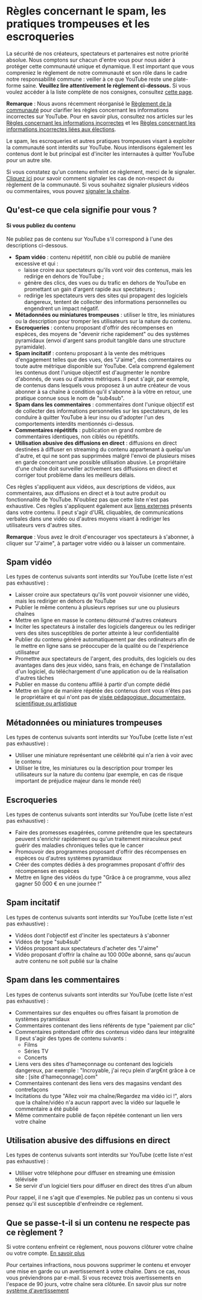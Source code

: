 Règles concernant le spam, les pratiques trompeuses et les escroqueries
=======================================================================

La sécurité de nos créateurs, spectateurs et partenaires est notre priorité absolue. Nous comptons sur chacun d'entre vous pour nous aider à protéger cette communauté unique et dynamique. Il est important que vous compreniez le règlement de notre communauté et son rôle dans le cadre notre responsabilité commune : veiller à ce que YouTube reste une plate-forme saine. **Veuillez lire attentivement le règlement ci-dessous.** Si vous voulez accéder à la liste complète de nos consignes, consultez [cette page](https://support.google.com/youtube/answer/9288567).

**Remarque** : Nous avons récemment réorganisé le [Règlement de la communauté](https://support.google.com/youtube/answer/9288567) pour clarifier les règles concernant les informations incorrectes sur YouTube. Pour en savoir plus, consultez nos articles sur les [Règles concernant les informations incorrectes](https://support.google.com/youtube/answer/10834785) et les [Règles concernant les informations incorrectes liées aux élections](https://support.google.com/youtube/answer/10835034).

Le spam, les escroqueries et autres pratiques trompeuses visant à exploiter la communauté sont interdits sur YouTube. Nous interdisons également les contenus dont le but principal est d'inciter les internautes à quitter YouTube pour un autre site.

Si vous constatez qu'un contenu enfreint ce règlement, merci de le signaler. [Cliquez ici](https://support.google.com/youtube/answer/2802027) pour savoir comment signaler les cas de non-respect du règlement de la communauté. Si vous souhaitez signaler plusieurs vidéos ou commentaires, vous pouvez [signaler la chaîne](https://support.google.com/youtube/answer/2802027#report_channel).

Qu'est-ce que cela signifie pour vous ?
---------------------------------------

#### Si vous publiez du contenu

Ne publiez pas de contenu sur YouTube s'il correspond à l'une des descriptions ci-dessous.

* **Spam vidéo** : contenu répétitif, non ciblé ou publié de manière excessive et qui :
    * laisse croire aux spectateurs qu'ils vont voir des contenus, mais les redirige en dehors de YouTube ;
    * génère des clics, des vues ou du trafic en dehors de YouTube en promettant un gain d'argent rapide aux spectateurs ;
    * redirige les spectateurs vers des sites qui propagent des logiciels dangereux, tentent de collecter des informations personnelles ou engendrent un impact négatif.
* **Métadonnées ou miniatures trompeuses** : utiliser le titre, les miniatures ou la description pour tromper les utilisateurs sur la nature du contenu.
* **Escroqueries** : contenu proposant d'offrir des récompenses en espèces, des moyens de "devenir riche rapidement" ou des systèmes pyramidaux (envoi d'argent sans produit tangible dans une structure pyramidale).
* **Spam incitatif** : contenu proposant à la vente des métriques d'engagement telles que des vues, des "J'aime", des commentaires ou toute autre métrique disponible sur YouTube. Cela comprend également les contenus dont l'unique objectif est d'augmenter le nombre d'abonnés, de vues ou d'autres métriques. Il peut s'agir, par exemple, de contenus dans lesquels vous proposez à un autre créateur de vous abonner à sa chaîne à condition qu'il s'abonne à la vôtre en retour, une pratique connue sous le nom de "sub4sub".
* **Spam dans les commentaires** : commentaires dont l'unique objectif est de collecter des informations personnelles sur les spectateurs, de les conduire à quitter YouTube à leur insu ou d'adopter l'un des comportements interdits mentionnés ci-dessus.
* **Commentaires répétitifs** : publication en grand nombre de commentaires identiques, non ciblés ou répétitifs.
* **Utilisation abusive des diffusions en direct** : diffusions en direct destinées à diffuser en streaming du contenu appartenant à quelqu'un d'autre, et qui ne sont pas supprimées malgré l'envoi de plusieurs mises en garde concernant une possible utilisation abusive. Le propriétaire d'une chaîne doit surveiller activement ses diffusions en direct et corriger tout problème dans les meilleurs délais.

Ces règles s'appliquent aux vidéos, aux descriptions de vidéos, aux commentaires, aux diffusions en direct et à tout autre produit ou fonctionnalité de YouTube. N'oubliez pas que cette liste n'est pas exhaustive. Ces règles s'appliquent également aux [liens externes](https://support.google.com/youtube/answer/9054257) présents dans votre contenu. Il peut s'agir d'URL cliquables, de communications verbales dans une vidéo ou d'autres moyens visant à rediriger les utilisateurs vers d'autres sites.

**Remarque** : Vous avez le droit d'encourager vos spectateurs à s'abonner, à cliquer sur "J'aime", à partager votre vidéo ou à laisser un commentaire.

Spam vidéo
----------

Les types de contenus suivants sont interdits sur YouTube (cette liste n'est pas exhaustive) :

* Laisser croire aux spectateurs qu'ils vont pouvoir visionner une vidéo, mais les rediriger en dehors de YouTube
* Publier le même contenu à plusieurs reprises sur une ou plusieurs chaînes
* Mettre en ligne en masse le contenu détourné d'autres créateurs
* Inciter les spectateurs à installer des logiciels dangereux ou les rediriger vers des sites susceptibles de porter atteinte à leur confidentialité
* Publier du contenu généré automatiquement par des ordinateurs afin de le mettre en ligne sans se préoccuper de la qualité ou de l'expérience utilisateur
* Promettre aux spectateurs de l'argent, des produits, des logiciels ou des avantages dans des jeux vidéo, sans frais, en échange de l'installation d'un logiciel, du téléchargement d'une application ou de la réalisation d'autres tâches
* Publier en masse du contenu affilié à partir d'un compte dédié
* Mettre en ligne de manière répétée des contenus dont vous n'êtes pas le propriétaire et qui n'ont pas de [visée pédagogique, documentaire, scientifique ou artistique](https://support.google.com/youtube/answer/6345162)

Métadonnées ou miniatures trompeuses
------------------------------------

Les types de contenus suivants sont interdits sur YouTube (cette liste n'est pas exhaustive) :

* Utiliser une miniature représentant une célébrité qui n'a rien à voir avec le contenu
* Utiliser le titre, les miniatures ou la description pour tromper les utilisateurs sur la nature du contenu (par exemple, en cas de risque important de préjudice majeur dans le monde réel)

Escroqueries
------------

Les types de contenus suivants sont interdits sur YouTube (cette liste n'est pas exhaustive) :

* Faire des promesses exagérées, comme prétendre que les spectateurs peuvent s'enrichir rapidement ou qu'un traitement miraculeux peut guérir des maladies chroniques telles que le cancer
* Promouvoir des programmes proposant d'offrir des récompenses en espèces ou d'autres systèmes pyramidaux
* Créer des comptes dédiés à des programmes proposant d'offrir des récompenses en espèces
* Mettre en ligne des vidéos du type "Grâce à ce programme, vous allez gagner 50 000 € en une journée !"

Spam incitatif
--------------

Les types de contenus suivants sont interdits sur YouTube (cette liste n'est pas exhaustive) :

* Vidéos dont l'objectif est d'inciter les spectateurs à s'abonner
* Vidéos de type "sub4sub"
* Vidéos proposant aux spectateurs d'acheter des "J'aime"
* Vidéo proposant d'offrir la chaîne au 100 000e abonné, sans qu'aucun autre contenu ne soit publié sur la chaîne

Spam dans les commentaires
--------------------------

Les types de contenus suivants sont interdits sur YouTube (cette liste n'est pas exhaustive) :

* Commentaires sur des enquêtes ou offres faisant la promotion de systèmes pyramidaux
* Commentaires contenant des liens référents de type "paiement par clic"
* Commentaires prétendant offrir des contenus vidéo dans leur intégralité Il peut s'agir des types de contenu suivants :
    * Films
    * Séries TV
    * Concerts
* Liens vers des sites d'hameçonnage ou contenant des logiciels dangereux, par exemple : "Incroyable, j'ai reçu plein d'arg€nt grâce à ce site : \[site d'hameçonnage\].com"
* Commentaires contenant des liens vers des magasins vendant des contrefaçons
* Incitations du type "Allez voir ma chaîne/Regardez ma vidéo ici !", alors que la chaîne/vidéo n'a aucun rapport avec la vidéo sur laquelle le commentaire a été publié
* Même commentaire publié de façon répétée contenant un lien vers votre chaîne

Utilisation abusive des diffusions en direct
--------------------------------------------

Les types de contenus suivants sont interdits sur YouTube (cette liste n'est pas exhaustive) :

* Utiliser votre téléphone pour diffuser en streaming une émission télévisée
* Se servir d'un logiciel tiers pour diffuser en direct des titres d'un album

Pour rappel, il ne s'agit que d'exemples. Ne publiez pas un contenu si vous pensez qu'il est susceptible d'enfreindre ce règlement.

Que se passe-t-il si un contenu ne respecte pas ce règlement ?
--------------------------------------------------------------

Si votre contenu enfreint ce règlement, nous pouvons clôturer votre chaîne ou votre compte. [En savoir plus](https://support.google.com/youtube/answer/2802168)

Pour certaines infractions, nous pouvons supprimer le contenu et envoyer une mise en garde ou un avertissement à votre chaîne. Dans ce cas, nous vous préviendrons par e-mail. Si vous recevez trois avertissements en l'espace de 90 jours, votre chaîne sera clôturée. En savoir plus sur notre [système d'avertissement](https://support.google.com/youtube/answer/2802032)